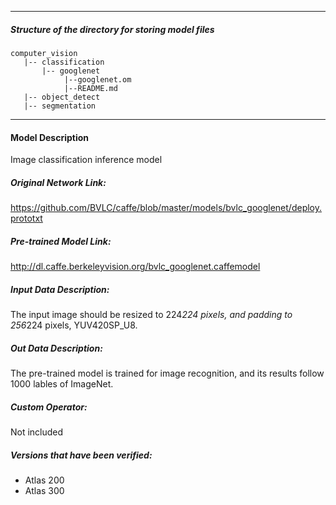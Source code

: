 *******************************************************************************
##### Structure of the directory for storing model files
```
computer_vision
   |-- classification
       |-- googlenet
            |--googlenet.om
            |--README.md
   |-- object_detect
   |-- segmentation
```
*******************************************************************************
#### Model Description
Image classification inference model

##### Original Network Link:

https://github.com/BVLC/caffe/blob/master/models/bvlc_googlenet/deploy.prototxt

##### Pre-trained Model Link:

http://dl.caffe.berkeleyvision.org/bvlc_googlenet.caffemodel

##### Input Data Description:

The input image should be resized to 224*224 pixels, and padding to 256*224 pixels, YUV420SP_U8.

##### Out Data Description:

The pre-trained model is trained for image recognition, and its results follow 1000 lables of ImageNet.

##### Custom Operator:

Not included

##### Versions that have been verified: 

- Atlas 200
- Atlas 300